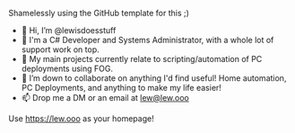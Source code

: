 Shamelessly using the GitHub template for this ;)

- 👋 Hi, I’m @lewisdoesstuff
- 👀 I'm a C# Developer and Systems Administrator, with a whole lot of support work on top.
- 🌱 My main projects currently relate to scripting/automation of PC deployments using FOG.
- 💞️ I’m down to collaborate on anything I'd find useful! Home automation, PC Deployments, and anything to make my life easier!
- 📫 Drop me a DM or an email at lew@lew.ooo


Use https://lew.ooo as your homepage!
<!---
lewisdoesstuff/lewisdoesstuff is a ✨ special ✨ repository because its `README.md` (this file) appears on your GitHub profile.
You can click the Preview link to take a look at your changes.
--->
